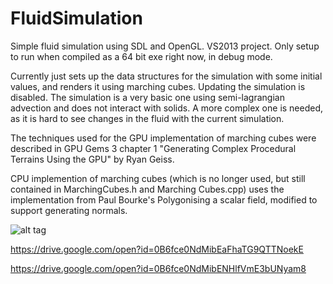 # FluidSimulation

Simple fluid simulation using SDL and OpenGL. VS2013 project.
Only setup to run when compiled as a 64 bit exe right now, in debug mode.

Currently just sets up the data structures for the simulation with some initial values, and renders it using marching cubes.
Updating the simulation is disabled.
The simulation is a very basic one using semi-lagrangian advection and does not interact with solids. A more
complex one is needed, as it is hard to see changes in the fluid with the current simulation.

The techniques used for the GPU implementation of marching cubes were described in
GPU Gems 3 chapter 1 "Generating Complex Procedural Terrains Using the GPU" by Ryan Geiss.

CPU implemention of marching cubes (which is no longer used, but still contained in MarchingCubes.h and Marching Cubes.cpp)
uses the implementation from Paul Bourke's Polygonising a scalar field, modified to support generating normals. 

![alt tag](https://raw.github.com/Gorgexpress/FluidSimulation/master/images/cubeofwater.png)


https://drive.google.com/open?id=0B6fce0NdMibEaFhaTG9QTTNoekE


https://drive.google.com/open?id=0B6fce0NdMibENHlfVmE3bUNyam8
